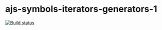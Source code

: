 # ajs-symbols-iterators-generators-1
[![Build status](https://ci.appveyor.com/api/projects/status/lf1bcoadya5kr34c?svg=true)](https://ci.appveyor.com/project/ADeoZ/ajs-symbols-iterators-generators-1)

